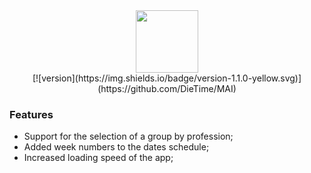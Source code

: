 <div align="center">
  <a href="https://github.com/VKCOM">
    <img width="100" height="100" src="https://sun9-63.userapi.com/c855332/v855332619/13ce50/EbRagDHif5U.jpg">
  </a>
</div>

<div align="center">
[![version](https://img.shields.io/badge/version-1.1.0-yellow.svg)](https://github.com/DieTime/MAI)
</div>

### Features
- Support for the selection of a group by profession;
- Added week numbers to the dates schedule;
- Increased loading speed of the app;
